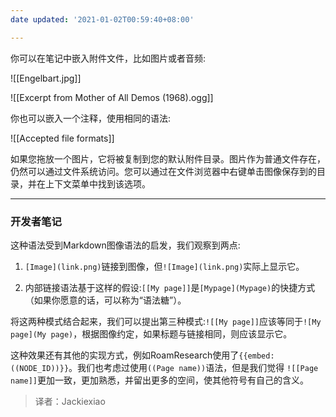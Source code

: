 ```yaml
---
date updated: '2021-01-02T00:59:40+08:00'

---
```


你可以在笔记中嵌入附件文件，比如图片或者音频:

![[Engelbart.jpg]]

![[Excerpt from Mother of All Demos (1968).ogg]]

你也可以嵌入一个注释，使用相同的语法:

![[Accepted file formats]]

如果您拖放一个图片，它将被复制到您的默认附件目录。图片作为普通文件存在，仍然可以通过文件系统访问。您可以通过在文件浏览器中右键单击图像保存到的目录，并在上下文菜单中找到该选项。

---

### 开发者笔记

这种语法受到Markdown图像语法的启发，我们观察到两点:

1. `[Image](link.png)`链接到图像，但`![Image](link.png)`实际上显示它。

2. 内部链接语法基于这样的假设:`[[My page]]`是`[Mypage](Mypage)`的快捷方式（如果你愿意的话，可以称为“语法糖”）。

将这两种模式结合起来，我们可以提出第三种模式:`![[My page]]`应该等同于`![My page](My page)`，根据图像约定，如果标题与链接相同，则应该显示它。

这种效果还有其他的实现方式，例如RoamResearch使用了`{{embed: ((NODE_ID))}}`。我们也考虑过使用`((Page name))`语法，但是我们觉得 `![[Page name]]`更加一致，更加熟悉，并留出更多的空间，使其他符号有自己的含义。

> 译者：Jackiexiao
